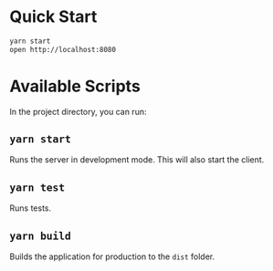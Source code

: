 # Quick Start

```sh
yarn start
open http://localhost:8080
```

# Available Scripts

In the project directory, you can run:

## `yarn start`

Runs the server in development mode. This will also start the client.

## `yarn test`

Runs tests.

## `yarn build`

Builds the application for production to the `dist` folder.
